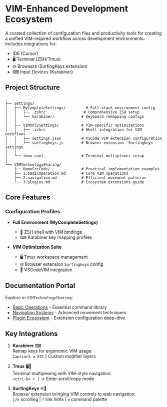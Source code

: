 # VIM-Enhanced Development Ecosystem


A curated collection of configuration files and productivity tools for creating a unified VIM-inspired workflow across development environments. Includes integrations for:

- IDE (Cursor)
- 🖥 Terminal (ZSH/Tmux)
- 🌐 Browsers (SurfingKeys extension)
- ⌨ Input Devices (Karabiner)


## Project Structure

```
.
├── Settings/
│   ├── MyCompleteSettings/         # Full-stack environment config
│   │   ├── .zshrc                 # Comprehensive ZSH setup
│   │   └── karabiner/            # Keyboard remapping configs
│   │
│   ├── VIMOnlySettings/          # VIM-specific optimizations
│   │   ├── .zshrc                # Shell integration for VIM workflows
│   │   ├── settings.json         # VSCode VIM extension configuration
│   │   └── surfingkeys.js        # Browser extension `Surfingkeys` settings
│   │
│   └── tmux.conf                 # Terminal multiplexer setup
│
└── VIMTechnologySharing/
    ├── DemoSrcCode/              # Practical implementation examples
    ├── 1.basicOperation.md       # Core VIM operations
    ├── 2.navigation.md           # Efficient movement patterns
    └── 3.plugins.md              # Ecosystem extensions guide
```

## Core Features

### Configuration Profiles

- **Full Environment (MyCompleteSettings)**

  - 🐚 ZSH shell with VIM bindings
  - ⌨ Karabiner key mapping profiles

- **VIM Optimization Suite**
  - 🖥 Tmux workspace management
  - 🌐 Browser extension `Surfingkeys` config
  - 🔌 VSCodeVIM integration

## Documentation Portal

Explore in `VIMTechnologySharing`:

- [Basic Operations](VIMTechnologySharing/1.basicOperation.md) - Essential command library
- [Navigation Systems](VIMTechnologySharing/2.navigation.md) - Advanced movement techniques
- [Plugin Ecosystem](VIMTechnologySharing/3.plugins.md) - Extension configuration deep-dive

## Key Integrations

1. **Karabiner** ⌨  
   Remap keys for ergonomic VIM usage:  
   `CapsLock ⇄ ESC` | Custom modifier layers

2. **Tmux** 🖥📑  
   Terminal multiplexing with VIM-style navigation:  
   `<ctrl-b> + [` → Enter scroll/copy mode

3. **SurfingKeys** 🌐🔑  
   Browser extension bringing VIM controls to web navigation:  
   `j/k` scrolling | `f` link hints | `o` command palette
